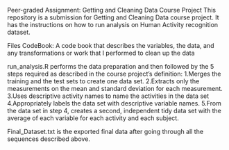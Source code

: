 Peer-graded Assignment: Getting and Cleaning Data Course Project This repository is a submission for Getting and Cleaning Data course project. It has the instructions on how to run analysis on Human Activity recognition dataset.

Files CodeBook: A code book that describes the variables, the data, and any transformations or work that I performed to clean up the data

run_analysis.R performs the data preparation and then followed by the 5 steps required as described in the course project’s definition: 1.Merges the training and the test sets to create one data set. 2.Extracts only the measurements on the mean and standard deviation for each measurement. 3.Uses descriptive activity names to name the activities in the data set 4.Appropriately labels the data set with descriptive variable names. 5.From the data set in step 4, creates a second, independent tidy data set with the average of each variable for each activity and each subject.

Final_Dataset.txt is the exported final data after going through all the sequences described above.